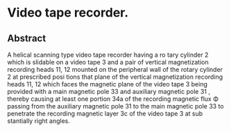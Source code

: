 # Video tape recorder.

## Abstract
A helical scanning type video tape recorder having a ro tary cylinder 2 which is slidable on a video tape 3 and a pair of vertical magnetization recording heads 11, 12 mounted on the peripheral wall of the rotary cylinder 2 at prescribed posi tions that plane of the vertical magnetization recording heads 11, 12 which faces the magnetic plane of the video tape 3 being provided with a main magnetic pole 33 and auxiliary magnetic pole 31 , thereby causing at least one portion 34a of the recording magnetic flux Φ passing from the auxiliary magnetic pole 31 to the main magnetic pole 33 to penetrate the recording magnetic layer 3c of the video tape 3 at sub stantially right angles.